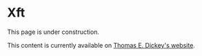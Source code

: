 # Xft

This page is under construction.

This content is currently available on [Thomas E. Dickey's website](https://invisible-island.net/xterm/xft/xft.html).
